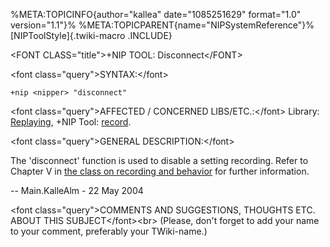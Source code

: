 %META:TOPICINFO{author=\"kallea\" date=\"1085251629\" format=\"1.0\"
version=\"1.1\"}% %META:TOPICPARENT{name=\"NIPSystemReference\"}%
[NIPToolStyle]{.twiki-macro .INCLUDE}

\<FONT CLASS=\"title\"\>+NIP TOOL: Disconnect\</FONT\>

\<font class=\"query\"\>SYNTAX:\</font\>

`+nip <nipper> "disconnect"`

\<font class=\"query\"\>AFFECTED / CONCERNED LIBS/ETC.:\</font\>
Library: [Replaying](NIPLibRefReplaying), +NIP Tool:
[record](NIPToolRecord).

\<font class=\"query\"\>GENERAL DESCRIPTION:\</font\>

The \'disconnect\' function is used to disable a setting recording.
Refer to Chapter V in [the class on recording and
behavior](NIPClassRecording) for further information.

\-- Main.KalleAlm - 22 May 2004

\<font class=\"query\"\>COMMENTS AND SUGGESTIONS, THOUGHTS ETC. ABOUT
THIS SUBJECT\</font\>\<br\> (Please, don\'t forget to add your name to
your comment, preferably your TWiki-name.)

